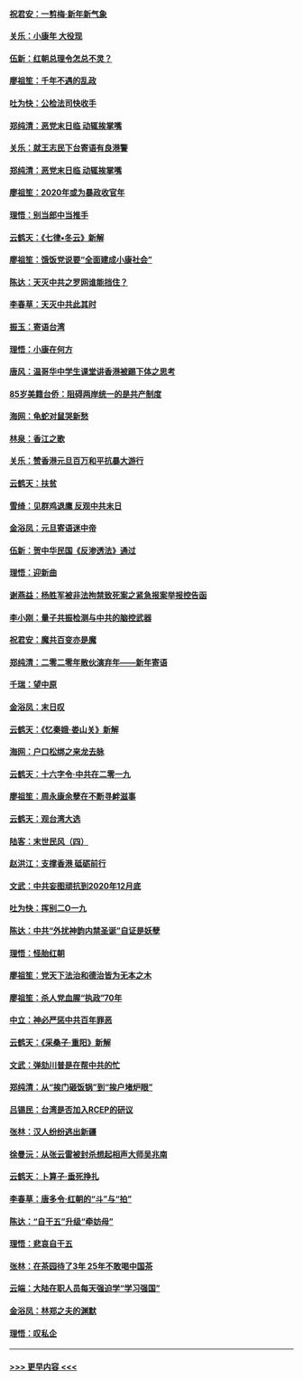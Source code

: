 #### [祝君安：一剪梅‧新年新气象](../pages/nsc993/n11776340.md?t=01091133) 
#### [关乐：小康年 大役现](../pages/nsc993/n11774213.md?t=01091133) 
#### [伍新：红朝总理令怎总不灵？](../pages/nsc993/n11770813.md?t=01091133) 
#### [廖祖笙：千年不遇的乱政](../pages/nsc993/n11770373.md?t=01091133) 
#### [吐为快：公检法司快收手](../pages/nsc993/n11770359.md?t=01091133) 
#### [郑纯清：恶党末日临 动辄挨掌嘴](../pages/nsc993/n11769912.md?t=01091133) 
#### [关乐：就王志民下台寄语有良港警](../pages/nsc993/n11769903.md?t=01091133) 
#### [郑纯清：恶党末日临 动辄挨掌嘴](../pages/nsc993/n11769356.md?t=01091133) 
#### [廖祖笙：2020年或为暴政收官年](../pages/nsc993/n11768216.md?t=01091133) 
#### [理悟：别当郎中当推手](../pages/nsc993/n11768243.md?t=01091133) 
#### [云鹤天：《七律▪冬云》新解](../pages/nsc993/n11768204.md?t=01091133) 
#### [廖祖笙：饿饭党说要“全面建成小康社会”](../pages/nsc993/n11767482.md?t=01091133) 
#### [陈达：天灭中共之罗网谁能挡住？](../pages/nsc993/n11767465.md?t=01091133) 
#### [李春草：天灭中共此其时](../pages/nsc993/n11767452.md?t=01091133) 
#### [振玉：寄语台湾](../pages/nsc993/n11767432.md?t=01091133) 
#### [理悟：小康在何方](../pages/nsc993/n11767394.md?t=01091133) 
#### [唐风：温哥华中学生课堂讲香港被踢下体之思考](../pages/nsc993/n11766848.md?t=01091133) 
#### [85岁美籍台侨：阻碍两岸统一的是共产制度](../pages/nsc993/n11765043.md?t=01091133) 
#### [海网：龟蛇对鼠哭新愁](../pages/nsc993/n11764895.md?t=01091133) 
#### [林泉：香江之歌](../pages/nsc993/n11764415.md?t=01091133) 
#### [关乐：赞香港元旦百万和平抗暴大游行](../pages/nsc993/n11764382.md?t=01091133) 
#### [云鹤天：扶贫](../pages/nsc993/n11764245.md?t=01091133) 
#### [雪绮：见群鸡退鹰  反观中共末日](../pages/nsc993/n11762112.md?t=01091133) 
#### [金浴凤：元旦寄语迷中帝](../pages/nsc993/n11761788.md?t=01091133) 
#### [伍新：贺中华民国《反渗透法》通过](../pages/nsc993/n11761994.md?t=01091133) 
#### [理悟：迎新曲](../pages/nsc993/n11761152.md?t=01091133) 
#### [谢燕益：杨胜军被非法拘禁致死案之紧急报案举报控告函](../pages/nsc993/n11756134.md?t=01091133) 
#### [李小刚：量子共振检测与中共的脑控武器](../pages/nsc993/n11754518.md?t=01091133) 
#### [祝君安：魔共百变亦是魔](../pages/nsc993/n11754469.md?t=01091133) 
#### [郑纯清：二零二零年散伙演弃年——新年寄语](../pages/nsc993/n11754195.md?t=01091133) 
#### [千瑞：望中原](../pages/nsc993/n11754159.md?t=01091133) 
#### [金浴凤：末日叹](../pages/nsc993/n11752359.md?t=01091133) 
#### [云鹤天：《忆秦娥‧娄山关》新解](../pages/nsc993/n11752348.md?t=01091133) 
#### [海网：户口松绑之来龙去脉](../pages/nsc993/n11752328.md?t=01091133) 
#### [云鹤天：十六字令‧中共在二零一九](../pages/nsc993/n11752305.md?t=01091133) 
#### [廖祖笙：周永康余孽在不断寻衅滋事](../pages/nsc993/n11751013.md?t=01091133) 
#### [云鹤天：观台湾大选](../pages/nsc993/n11751007.md?t=01091133) 
#### [陆客：末世民风（四）](../pages/nsc993/n11749203.md?t=01091133) 
#### [赵洪江：支撑香港 砥砺前行](../pages/nsc993/n11748482.md?t=01091133) 
#### [文武：中共妄图顽抗到2020年12月底](../pages/nsc993/n11748446.md?t=01091133) 
#### [吐为快：挥别二O一九](../pages/nsc993/n11748411.md?t=01091133) 
#### [陈达：中共“外扰神韵内禁圣诞”自证是妖孽](../pages/nsc993/n11748226.md?t=01091133) 
#### [理悟：怪胎红朝](../pages/nsc993/n11748206.md?t=01091133) 
#### [廖祖笙：党天下法治和德治皆为无本之木](../pages/nsc993/n11748135.md?t=01091133) 
#### [廖祖笙：杀人党血腥“执政”70年](../pages/nsc993/n11745144.md?t=01091133) 
#### [中立：神必严惩中共百年罪恶](../pages/nsc993/n11744970.md?t=01091133) 
#### [云鹤天：《采桑子‧重阳》新解](../pages/nsc993/n11744948.md?t=01091133) 
#### [文武：弹劾川普是在帮中共的忙](../pages/nsc993/n11744758.md?t=01091133) 
#### [郑纯清：从“挨门砸饭锅”到“挨户堵炉眼”](../pages/nsc993/n11744745.md?t=01091133) 
#### [吕锡民：台湾是否加入RCEP的研议](../pages/nsc993/n11744701.md?t=01091133) 
#### [张林：汉人纷纷逃出新疆](../pages/nsc993/n11743530.md?t=01091133) 
#### [徐曼沅：从张云雷被封杀想起相声大师吴兆南](../pages/nsc993/n11741816.md?t=01091133) 
#### [云鹤天：卜算子‧垂死挣扎](../pages/nsc993/n11739956.md?t=01091133) 
#### [李春草：唐多令‧红朝的“斗”与“拍”](../pages/nsc993/n11739830.md?t=01091133) 
#### [陈达：“自干五”升级“牵妨母”](../pages/nsc993/n11739724.md?t=01091133) 
#### [理悟：悲哀自干五](../pages/nsc993/n11739547.md?t=01091133) 
#### [张林：在茶园待了3年 25年不敢喝中国茶](../pages/nsc993/n11739240.md?t=01091133) 
#### [云端：大陆在职人员每天强迫学“学习强国”](../pages/nsc993/n11738735.md?t=01091133) 
#### [金浴凤：林郑之夫的渊默](../pages/nsc993/n11737735.md?t=01091133) 
#### [理悟：叹私企](../pages/nsc993/n11737715.md?t=01091133) 

----
#### [ >>> 更早内容 <<< ](../indexes/nsc993-earlier.md)
